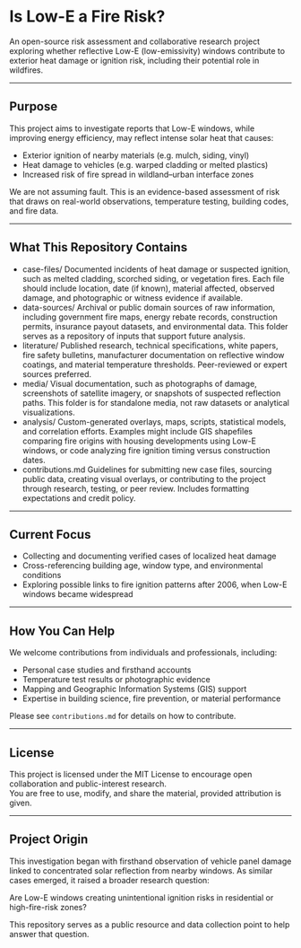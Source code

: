 # Is Low-E a Fire Risk?

An open-source risk assessment and collaborative research project exploring whether reflective Low-E (low-emissivity) windows contribute to exterior heat damage or ignition risk, including their potential role in wildfires.

---

## Purpose

This project aims to investigate reports that Low-E windows, while improving energy efficiency, may reflect intense solar heat that causes:

- Exterior ignition of nearby materials (e.g. mulch, siding, vinyl)
- Heat damage to vehicles (e.g. warped cladding or melted plastics)
- Increased risk of fire spread in wildland–urban interface zones

We are not assuming fault. This is an evidence-based assessment of risk that draws on real-world observations, temperature testing, building codes, and fire data.

---

## What This Repository Contains

-	case-files/
Documented incidents of heat damage or suspected ignition, such as melted cladding, scorched siding, or vegetation fires. Each file should include location, date (if known), material affected, observed damage, and photographic or witness evidence if available.
- data-sources/
Archival or public domain sources of raw information, including government fire maps, energy rebate records, construction permits, insurance payout datasets, and environmental data. This folder serves as a repository of inputs that support future analysis.
- literature/
Published research, technical specifications, white papers, fire safety bulletins, manufacturer documentation on reflective window coatings, and material temperature thresholds. Peer-reviewed or expert sources preferred.
- media/
Visual documentation, such as photographs of damage, screenshots of satellite imagery, or snapshots of suspected reflection paths. This folder is for standalone media, not raw datasets or analytical visualizations.
- analysis/
Custom-generated overlays, maps, scripts, statistical models, and correlation efforts. Examples might include GIS shapefiles comparing fire origins with housing developments using Low-E windows, or code analyzing fire ignition timing versus construction dates.
-	contributions.md
Guidelines for submitting new case files, sourcing public data, creating visual overlays, or contributing to the project through research, testing, or peer review. Includes formatting expectations and credit policy.

---

## Current Focus

- Collecting and documenting verified cases of localized heat damage
- Cross-referencing building age, window type, and environmental conditions
- Exploring possible links to fire ignition patterns after 2006, when Low-E windows became widespread

---

## How You Can Help

We welcome contributions from individuals and professionals, including:

- Personal case studies and firsthand accounts
- Temperature test results or photographic evidence
- Mapping and Geographic Information Systems (GIS) support
- Expertise in building science, fire prevention, or material performance

Please see `contributions.md` for details on how to contribute.

---

## License

This project is licensed under the MIT License to encourage open collaboration and public-interest research.  
You are free to use, modify, and share the material, provided attribution is given.

---

## Project Origin

This investigation began with firsthand observation of vehicle panel damage linked to concentrated solar reflection from nearby windows. As similar cases emerged, it raised a broader research question:

Are Low-E windows creating unintentional ignition risks in residential or high-fire-risk zones?

This repository serves as a public resource and data collection point to help answer that question.
